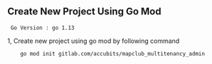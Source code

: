 ## Create New Project Using Go Mod

```
 Go Version : go 1.13
```

1, Create new project using go mod by following command

```sh
    go mod init gitlab.com/accubits/mapclub_multitenancy_admin
```